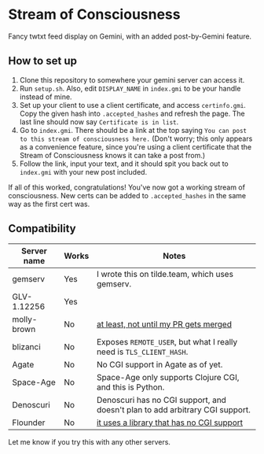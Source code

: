 # Stream of Consciousness

Fancy twtxt feed display on Gemini, with an added post-by-Gemini feature.

## How to set up

1. Clone this repository to somewhere your gemini server can access it.
2. Run `setup.sh`. Also, edit `DISPLAY_NAME` in `index.gmi` to be your handle instead of mine.
3. Set up your client to use a client certificate, and access `certinfo.gmi`. Copy the given hash into `.accepted_hashes` and refresh the page. The last line should now say `Certificate is in list`.
4. Go to `index.gmi`. There should be a link at the top saying `You can post to this stream of consciousness here.` (Don't worry; this only appears as a convenience feature, since you're using a client certificate that the Stream of Consciousness knows it can take a post from.)
5. Follow the link, input your text, and it should spit you back out to `index.gmi` with your new post included.

If all of this worked, congratulations! You've now got a working stream of consciousness. New certs can be added to `.accepted_hashes` in the same way as the first cert was.

## Compatibility

|Server name|Works|Notes|
|-|-|-|
|gemserv|Yes|I wrote this on tilde.team, which uses gemserv.|
|GLV-1.12256|Yes||
|molly-brown|No|[at least, not until my PR gets merged](https://tildegit.org/solderpunk/molly-brown/pulls/14)|
|blizanci|No|Exposes `REMOTE_USER`, but what I really need is `TLS_CLIENT_HASH`.|
|Agate|No|No CGI support in Agate as of yet.|
|Space-Age|No|Space-Age only supports Clojure CGI, and this is Python.|
|Denoscuri|No|Denoscuri has no CGI support, and doesn't plan to add arbitrary CGI support.|
|Flounder|No|[it uses a library that has no CGI support](https://github.com/MineRobber9000/stream-of-consciousness/issues/1)|

Let me know if you try this with any other servers.
